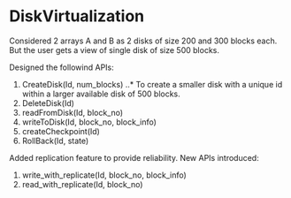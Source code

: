 # DiskVirtualization

Considered 2 arrays A and B as 2 disks of size 200 and 300 blocks each. But the user gets a view of single disk of size 500 blocks. <br />

Designed the followind APIs:
1. CreateDisk(Id, num_blocks)
..* To create a smaller disk with a unique id within a larger available disk of 500 blocks.
2. DeleteDisk(Id)
3. readFromDisk(Id, block_no)
4. writeToDisk(Id, block_no, block_info)
5. createCheckpoint(Id)
6. RollBack(Id, state)

Added replication feature to provide reliability. New APIs introduced:

1. write_with_replicate(Id, block_no, block_info)
2. read_with_replicate(Id, block_no)
